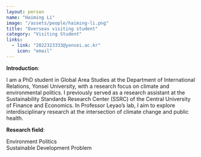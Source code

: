 ```yaml
---
layout: person
name: "Haiming Li"
image: "/assets/people/haiming-li.png"
title: "Overseas visiting student"
category: "Visiting Student"
links:
  - link: "2022323333@yonsei.ac.kr"
    icon: "email"
---
```



**Introduction**:  

I am a PhD student in Global Area Studies at the Department of International Relations, Yonsei University, with a research focus on climate and environmental politics. I previously served as a research assistant at the Sustainability Standards Research Center (SSRC) of the Central University of Finance and Economics. In Professor Leyao’s lab, I aim to explore interdisciplinary research at the intersection of climate change and public health.

**Research field**:  

Environment Politics  
Sustainable Development Problem  